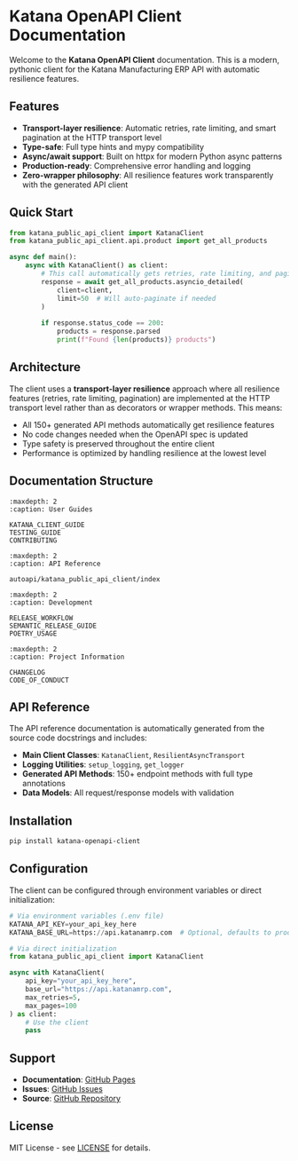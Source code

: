 # Katana OpenAPI Client Documentation

Welcome to the **Katana OpenAPI Client** documentation. This is a modern, pythonic
client for the Katana Manufacturing ERP API with automatic resilience features.

## Features

- **Transport-layer resilience**: Automatic retries, rate limiting, and smart pagination
  at the HTTP transport level
- **Type-safe**: Full type hints and mypy compatibility
- **Async/await support**: Built on httpx for modern Python async patterns
- **Production-ready**: Comprehensive error handling and logging
- **Zero-wrapper philosophy**: All resilience features work transparently with the
  generated API client

## Quick Start

```python
from katana_public_api_client import KatanaClient
from katana_public_api_client.api.product import get_all_products

async def main():
    async with KatanaClient() as client:
        # This call automatically gets retries, rate limiting, and pagination
        response = await get_all_products.asyncio_detailed(
            client=client,
            limit=50  # Will auto-paginate if needed
        )
        
        if response.status_code == 200:
            products = response.parsed
            print(f"Found {len(products)} products")
```

## Architecture

The client uses a **transport-layer resilience** approach where all resilience features
(retries, rate limiting, pagination) are implemented at the HTTP transport level rather
than as decorators or wrapper methods. This means:

- All 150+ generated API methods automatically get resilience features
- No code changes needed when the OpenAPI spec is updated
- Type safety is preserved throughout the entire client
- Performance is optimized by handling resilience at the lowest level

## Documentation Structure

```{toctree}
:maxdepth: 2
:caption: User Guides

KATANA_CLIENT_GUIDE
TESTING_GUIDE
CONTRIBUTING
```

```{toctree}
:maxdepth: 2
:caption: API Reference

autoapi/katana_public_api_client/index
```

```{toctree}
:maxdepth: 2
:caption: Development

RELEASE_WORKFLOW
SEMANTIC_RELEASE_GUIDE
POETRY_USAGE
```

```{toctree}
:maxdepth: 2
:caption: Project Information

CHANGELOG
CODE_OF_CONDUCT
```

## API Reference

The API reference documentation is automatically generated from the source code
docstrings and includes:

- **Main Client Classes**: `KatanaClient`, `ResilientAsyncTransport`
- **Logging Utilities**: `setup_logging`, `get_logger`
- **Generated API Methods**: 150+ endpoint methods with full type annotations
- **Data Models**: All request/response models with validation

## Installation

```bash
pip install katana-openapi-client
```

## Configuration

The client can be configured through environment variables or direct initialization:

```python
# Via environment variables (.env file)
KATANA_API_KEY=your_api_key_here
KATANA_BASE_URL=https://api.katanamrp.com  # Optional, defaults to production

# Via direct initialization
from katana_public_api_client import KatanaClient

async with KatanaClient(
    api_key="your_api_key_here",
    base_url="https://api.katanamrp.com",
    max_retries=5,
    max_pages=100
) as client:
    # Use the client
    pass
```

## Support

- **Documentation**: [GitHub Pages](https://dougborg.github.io/katana-openapi-client/)
- **Issues**: [GitHub Issues](https://github.com/dougborg/katana-openapi-client/issues)
- **Source**: [GitHub Repository](https://github.com/dougborg/katana-openapi-client)

## License

MIT License - see
[LICENSE](https://github.com/dougborg/katana-openapi-client/blob/main/LICENSE) for
details.
